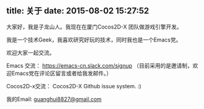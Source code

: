title: 关于
date: 2015-08-02 15:27:52
---

大家好，我是子龙山人。我现在在厦门Cocos2D-X 团队做游戏引擎开发。

我是一个技术Geek，我喜欢研究好玩的技术，同时我也是一个Emacs党。

欢迎大家一起交流。

Emacs 交流：  https://emacs-cn.slack.com/signup （目前采用的是邀请制，欢迎Emacs党在评论区留言或者给我发邮件。）

Cocos2D-x交流：  Cocos2D-X Github issue system. :)

我的Email:  guanghui8827@gmail.com
